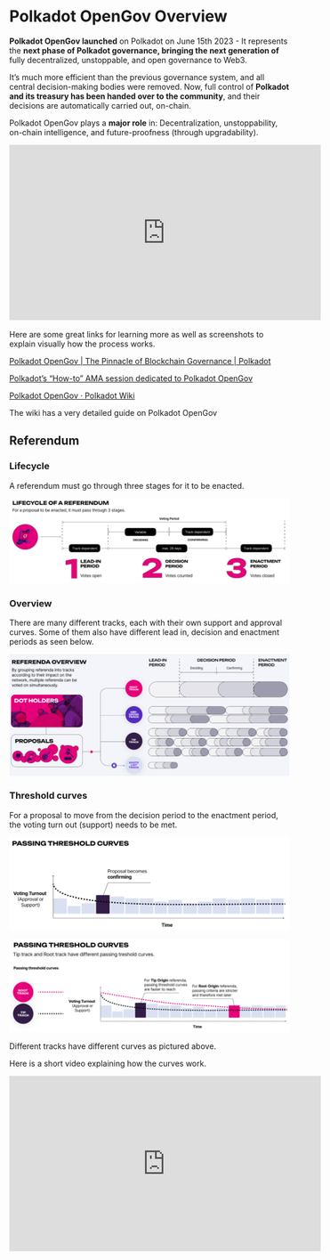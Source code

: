# Polkadot OpenGov Overview

**Polkadot OpenGov launched** on Polkadot on June 15th 2023 - It represents the **next phase of Polkadot governance, bringing the next generation of** fully decentralized, unstoppable, and open governance to Web3.

It’s much more efficient than the previous governance system, and all central decision-making bodies were removed. Now, full control of **Polkadot and its treasury has been handed over to the community**, and their decisions are automatically carried out, on-chain.

Polkadot OpenGov plays a **major role** in: Decentralization, unstoppability, on-chain intelligence, and future-proofness (through upgradability).

<iframe width="560" height="315" src="https://www.youtube.com/embed/Iv7b4ZxUzoM?si=I9TTfSydSJiErcx4" title="YouTube video player" frameborder="0" allow="accelerometer; autoplay; clipboard-write; encrypted-media; gyroscope; picture-in-picture; web-share" allowfullscreen></iframe>

Here are some great links for learning more as well as screenshots to explain visually how the process works.

[Polkadot OpenGov | The Pinnacle of Blockchain Governance | Polkadot](https://polkadot.network/features/opengov/)

[Polkadot’s “How-to” AMA session dedicated to Polkadot OpenGov](https://www.crowdcast.io/e/polkadot-how-tos/register)

[Polkadot OpenGov · Polkadot Wiki](https://wiki.polkadot.network/docs/learn-polkadot-opengov)

The wiki has a very detailed guide on Polkadot OpenGov

## Referendum

### Lifecycle

A referendum must go through three stages for it to be enacted.

![Lifecycle](assets/opengov/lifecycle.png)

### Overview

There are many different tracks, each with their own support and approval curves. Some of them also have different lead in, decision and enactment periods as seen below.

![Overview](assets/opengov/overview.png)

### Threshold curves

For a proposal to move from the decision period to the enactment period, the voting turn out (support) needs to be met.

![passing-threshold](assets/opengov/passing-threshold.png)

![passing-threshold2](assets/opengov/passing-threshold2.png)

Different tracks have different curves as pictured above.

Here is a short video explaining how the curves work.

<iframe width="560" height="315" src="https://www.youtube.com/embed/wk58C-2CqPI?si=1DXdgiOzqqIEthfF" title="YouTube video player" frameborder="0" allow="accelerometer; autoplay; clipboard-write; encrypted-media; gyroscope; picture-in-picture; web-share" allowfullscreen></iframe>

